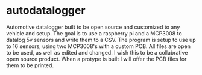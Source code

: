 # autodatalogger
Automotive datalogger built to be open source and customized to any vehicle and setup.
The goal is to use a raspberry pi and a MCP3008 to datalog 5v sensors and write them to a CSV. The program is setup to use up to 16 sensors, using two MCP3008's with a custom PCB. All files are open to be used, as well as edited and changed. I wish this to be a collabrative open source product. When a protype is built I will offer the PCB files for them to be printed.
